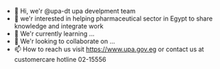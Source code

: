 - 👋 Hi, we'r @upa-dt upa develpment team
- 👀 we'r interested in helping pharmaceutical sector in Egypt to share knowledge and integrate  work
- 🌱 We'r currently learning ...
- 💞️ We'r looking to collaborate on ...
- 📫 How to reach us visit https://www.upa.gov.eg or contact us at customercare hotline 02-15556

<!---
upa-dt/upa-dt is a ✨ special ✨ repository because its `README.md` (this file) appears on your GitHub profile.
You can click the Preview link to take a look at your changes.
--->

